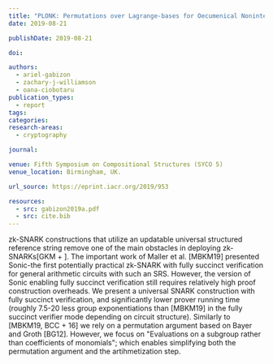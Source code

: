 ```yaml
---
title: "PLONK: Permutations over Lagrange-bases for Oecumenical Noninteractive arguments of Knowledge"
date: 2019-08-21

publishDate: 2019-08-21

doi:

authors:
  - ariel-gabizon
  - zachary-j-williamson
  - oana-ciobotaru
publication_types:
  - report
tags:
categories:
research-areas:
  - cryptography

journal:

venue: Fifth Symposium on Compositional Structures (SYCO 5)
venue_location: Birmingham, UK.

url_source: https://eprint.iacr.org/2019/953

resources:
  - src: gabizon2019a.pdf
  - src: cite.bib
---
```

zk-SNARK constructions that utilize an updatable universal structured reference string remove one of the main obstacles in deploying zk-SNARKs[GKM + ]. The important work of Maller et al. [MBKM19] presented Sonic-the first potentially practical zk-SNARK with fully succinct verification for general arithmetic circuits with such an SRS. However, the version of Sonic enabling fully succinct verification still requires relatively high proof construction overheads. We present a universal SNARK construction with fully succinct verification, and significantly lower prover running time (roughly 7.5-20 less group exponentiations than [MBKM19] in the fully succinct verifier mode depending on circuit structure). Similarly to [MBKM19, BCC + 16] we rely on a permutation argument based on Bayer and Groth [BG12]. However, we focus on \"Evaluations on a subgroup rather than coefficients of monomials\"; which enables simplifying both the permutation argument and the artihmetization step.
